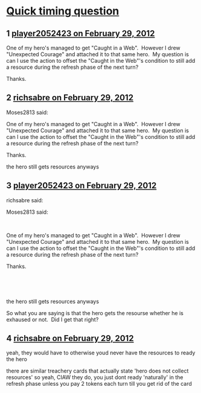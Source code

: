 # [Quick timing question](https://community.fantasyflightgames.com/topic/61222-quick-timing-question/)

## 1 [player2052423 on February 29, 2012](https://community.fantasyflightgames.com/topic/61222-quick-timing-question/?do=findComment&comment=600530)

One of my hero's managed to get "Caught in a Web".  However I drew "Unexpected Courage" and attached it to that same hero.  My question is can I use the action to offset the "Caught in the Web"'s condition to still add a resource during the refresh phase of the next turn? 

Thanks.

## 2 [richsabre on February 29, 2012](https://community.fantasyflightgames.com/topic/61222-quick-timing-question/?do=findComment&comment=600533)

Moses2813 said:

One of my hero's managed to get "Caught in a Web".  However I drew "Unexpected Courage" and attached it to that same hero.  My question is can I use the action to offset the "Caught in the Web"'s condition to still add a resource during the refresh phase of the next turn? 

Thanks.



the hero still gets resources anyways

## 3 [player2052423 on February 29, 2012](https://community.fantasyflightgames.com/topic/61222-quick-timing-question/?do=findComment&comment=600535)

richsabre said:

Moses2813 said:

 

One of my hero's managed to get "Caught in a Web".  However I drew "Unexpected Courage" and attached it to that same hero.  My question is can I use the action to offset the "Caught in the Web"'s condition to still add a resource during the refresh phase of the next turn? 

Thanks.

 

 

the hero still gets resources anyways

So what you are saying is that the hero gets the resourse whether he is exhaused or not.  Did I get that right?

## 4 [richsabre on February 29, 2012](https://community.fantasyflightgames.com/topic/61222-quick-timing-question/?do=findComment&comment=600540)

yeah, they would have to otherwise youd never have the resources to ready the hero

there are similar treachery cards that actually state 'hero does not collect resources' so yeah, CIAW they do, you just dont ready 'naturally' in the refresh phase unless you pay 2 tokens each turn till you get rid of the card

